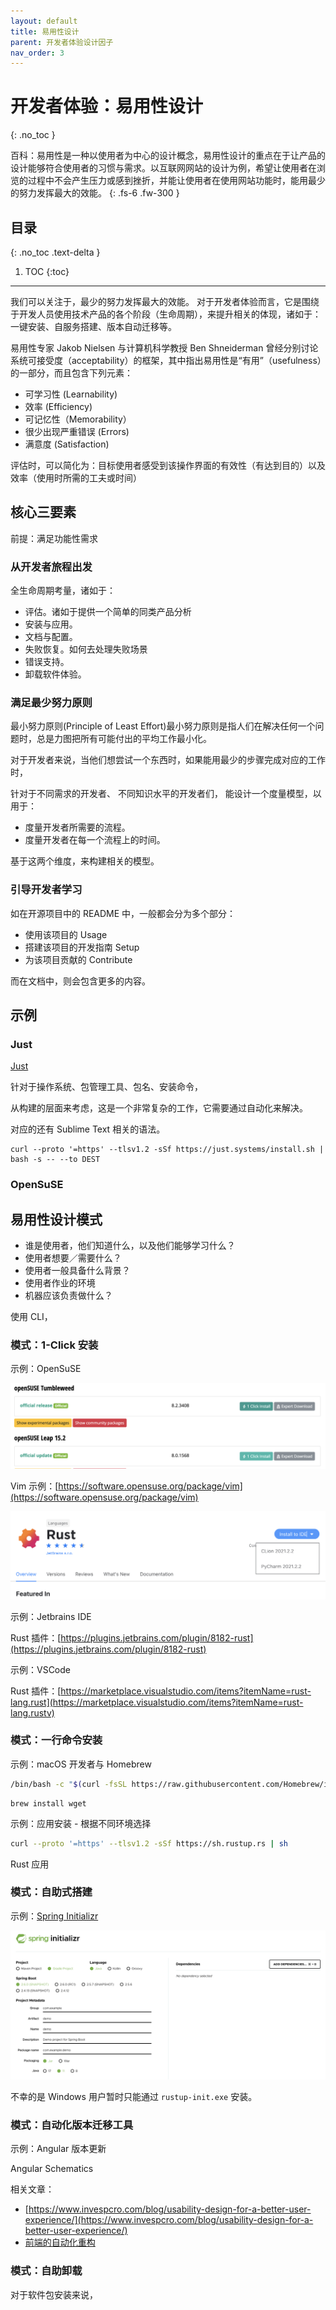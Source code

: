 ```yaml
---
layout: default
title: 易用性设计
parent: 开发者体验设计因子
nav_order: 3
---
```


# 开发者体验：易用性设计
{: .no_toc }


百科：易用性是一种以使用者为中心的设计概念，易用性设计的重点在于让产品的设计能够符合使用者的习惯与需求。以互联网网站的设计为例，希望让使用者在浏览的过程中不会产生压力或感到挫折，并能让使用者在使用网站功能时，能用最少的努力发挥最大的效能。
{: .fs-6 .fw-300 }

## 目录
{: .no_toc .text-delta }

1. TOC
{:toc}

---

我们可以关注于，最少的努力发挥最大的效能。 对于开发者体验而言，它是围绕于开发人员使用技术产品的各个阶段（生命周期），来提升相关的体现，诸如于：一键安装、自服务搭建、版本自动迁移等。

易用性专家 Jakob Nielsen 与计算机科学教授 Ben Shneiderman 曾经分别讨论系统可接受度（acceptability）的框架，其中指出易用性是“有用”（usefulness）的一部分，而且包含下列元素：

- 可学习性 (Learnability)
- 效率 (Efficiency)
- 可记忆性（Memorability）
- 很少出现严重错误 (Errors)
- 满意度 (Satisfaction)

评估时，可以简化为：目标使用者感受到该操作界面的有效性（有达到目的）以及效率（使用时所需的工夫或时间）

## 核心三要素

前提：满足功能性需求

### 从开发者旅程出发

全生命周期考量，诸如于：

- 评估。诸如于提供一个简单的同类产品分析
- 安装与应用。
- 文档与配置。
- 失败恢复。如何去处理失败场景
- 错误支持。
- 卸载软件体验。

### 满足最少努力原则 

最小努力原则(Principle of Least Effort)最小努力原则是指人们在解决任何一个问题时，总是力图把所有可能付出的平均工作最小化。

对于开发者来说，当他们想尝试一个东西时，如果能用最少的步骤完成对应的工作时，

针对于不同需求的开发者、 不同知识水平的开发者们， 能设计一个度量模型，以用于：

- 度量开发者所需要的流程。
- 度量开发者在每一个流程上的时间。

基于这两个维度，来构建相关的模型。

### 引导开发者学习

如在开源项目中的 README 中，一般都会分为多个部分：

- 使用该项目的 Usage
- 搭建该项目的开发指南 Setup
- 为该项目贡献的 Contribute 

而在文档中，则会包含更多的内容。

## 示例

### Just

[Just](https://github.com/casey/just)

针对于操作系统、包管理工具、包名、安装命令，

从构建的层面来考虑，这是一个非常复杂的工作，它需要通过自动化来解决。

对应的还有 Sublime Text 相关的语法。

```
curl --proto '=https' --tlsv1.2 -sSf https://just.systems/install.sh | bash -s -- --to DEST
```

### OpenSuSE 

## 易用性设计模式

- 谁是使用者，他们知道什么，以及他们能够学习什么？
- 使用者想要／需要什么？
- 使用者一般具备什么背景？
- 使用者作业的环境
- 机器应该负责做什么？

使用 CLI，

### 模式：1-Click 安装

示例：OpenSuSE

![OpenSuSE 1 Click 安装](/image/opensuse-1-click.png)

Vim 示例：[https://software.opensuse.org/package/vim](https://software.opensuse.org/package/vim)

![IDEA Rust 插件示例](/image/idea-rust-click.png)

示例：Jetbrains IDE

Rust 插件：[https://plugins.jetbrains.com/plugin/8182-rust](https://plugins.jetbrains.com/plugin/8182-rust)

示例：VSCode

Rust 插件：[https://marketplace.visualstudio.com/items?itemName=rust-lang.rust](https://marketplace.visualstudio.com/items?itemName=rust-lang.rustv)


### 模式：一行命令安装

示例：macOS 开发者与 Homebrew

```bash
/bin/bash -c "$(curl -fsSL https://raw.githubusercontent.com/Homebrew/install/HEAD/install.sh)"
```

```
brew install wget
```

示例：应用安装 - 根据不同环境选择

```bash
curl --proto '=https' --tlsv1.2 -sSf https://sh.rustup.rs | sh
```

Rust 应用

### 模式：自助式搭建

示例：[Spring Initializr](https://start.spring.io)

![Spring Initializr](image/spring-initalizr.png)

不幸的是 Windows 用户暂时只能通过 `rustup-init.exe` 安装。

### 模式：自动化版本迁移工具

示例：Angular 版本更新

Angular Schematics

相关文章：

- [https://www.invespcro.com/blog/usability-design-for-a-better-user-experience/](https://www.invespcro.com/blog/usability-design-for-a-better-user-experience/)
- [前端的自动化重构](https://www.phodal.com/blog/frontend-auto-refactor/)

### 模式：自助卸载

对于软件包安装来说，

